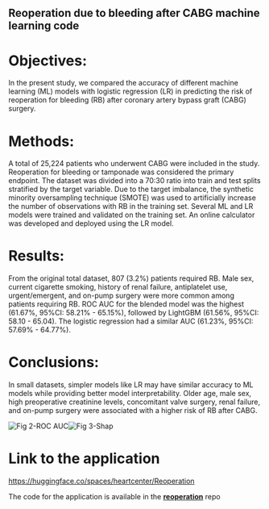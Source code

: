 ## Reoperation due to bleeding after CABG machine learning code


# Objectives: 
In the present study, we compared the accuracy of different machine learning (ML)
models with logistic regression (LR) in predicting the risk of reoperation for bleeding (RB) after 
coronary artery bypass graft (CABG) surgery. 

# Methods: 
A total of 25,224 patients who underwent CABG were included in the study. Reoperation 
for bleeding or tamponade was considered the primary endpoint. The dataset was divided into a 
70:30 ratio into train and test splits stratified by the target variable. Due to the target imbalance, 
the synthetic minority oversampling technique (SMOTE) was used to artificially increase the 
number of observations with RB in the training set. Several ML and LR models were trained and 
validated on the training set. An online calculator was developed and deployed using the LR model.

# Results: 
From the original total dataset, 807 (3.2%) patients required RB. Male sex, current cigarette 
smoking, history of renal failure, antiplatelet use, urgent/emergent, and on-pump surgery were 
more common among patients requiring RB. ROC AUC for the blended model was the highest 
(61.67%, 95%CI: 58.21% - 65.15%), followed by LightGBM (61.56%, 95%CI: 58.10 - 65.04). The 
logistic regression had a similar AUC (61.23%, 95%CI: 57.69% - 64.77%). 

# Conclusions: 
In small datasets, simpler models like LR may have similar accuracy to ML models 
while providing better model interpretability. Older age, male sex, high preoperative creatinine 
levels, concomitant valve surgery, renal failure, and on-pump surgery were associated with a higher 
risk of RB after CABG.



![Fig 2-ROC AUC](https://github.com/Sepehr-76/Reoperation-due-to-bleeding-after-CABG-machine-learning-code/assets/136221815/8a23a549-e605-4ffc-818f-7dc819379445)![Fig 3-Shap](https://github.com/Sepehr-76/Reoperation-due-to-bleeding-after-CABG-machine-learning-code/assets/136221815/f0731afe-6772-465c-a0c2-e1251ea3d832)

# Link to the application
https://huggingface.co/spaces/heartcenter/Reoperation

The code for the application is available in the [**reoperation**](https://www.google.com) repo
